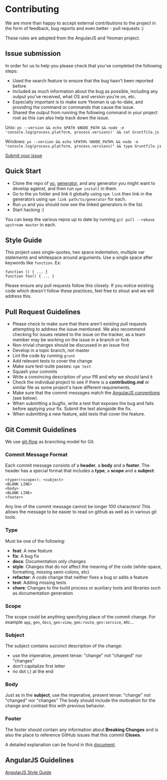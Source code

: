 # Contributing

We are more than happy to accept external contributions to the project in the form of feedback, bug reports and even better - pull requests :)

These rules are adopted from the AngularJS and Yeoman project.

## Issue submission

In order for us to help you please check that you've completed the following steps:

* Used the search feature to ensure that the bug hasn't been reported before
* Included as much information about the bug as possible, including any output you've received, what OS and version you're on, etc.
* Especially important is to make sure Yeoman is up-to-date, and providing the command or commands that cause the issue.
* Shared the output from running the following command in your project root as this can also help track down the issue.

Unix: `yo --version && echo $PATH $NODE_PATH && node -e 'console.log(process.platform, process.versions)' && cat Gruntfile.js`

Windows: `yo --version && echo %PATH% %NODE_PATH% && node -e "console.log(process.platform, process.versions)" && type Gruntfile.js`

[Submit your issue](https://github.com/flyve-mdm/flyve-mdm-web-ui/issues/new)

## Quick Start

* Clone the repo of [yo](https://github.com/yeoman/yo), [generator](https://github.com/yeoman/generator), and any generator you might want to develop against, and then run `npm install` in them.
* Go to the yo folder and link it globally using `npm link` then link in the generators using `npm link path/to/generator` for each.
* Run `yo` and you should now see the linked generators in the list.
* Start hacking :)

You can keep the various repos up to date by running `git pull --rebase upstream master` in each.

## Style Guide

This project uses single-quotes, two space indentation, multiple var statements and whitespace around arguments. Use a single space after keywords like `function`. Ex:

```JS
function () { ... }
function foo() { ... }
```

Please ensure any pull requests follow this closely. If you notice existing code which doesn't follow these practices, feel free to shout and we will address this.

## Pull Request Guidelines

* Please check to make sure that there aren't existing pull requests attempting to address the issue mentioned. We also recommend checking for issues related to the issue on the tracker, as a team member may be working on the issue in a branch or fork.
* Non-trivial changes should be discussed in an issue first
* Develop in a topic branch, not master
* Lint the code by running `grunt`
* Add relevant tests to cover the change
* Make sure test-suite passes: `npm test`
* Squash your commits
* Write a convincing description of your PR and why we should land it
* Check the individual project to see if there is a **contributing.md** or similar file as some project's have different requirements.
* Make sure that the commit messages match the [AngularJS conventions][commit-message-format] (see below).
* When submitting a bugfix, write a test that exposes the bug and fails before applying your fix. Submit the test alongside the fix.
* When submitting a new feature, add tests that cover the feature.

## Git Commit Guidelines

We use [git-flow](http://git-flow.readthedocs.io/en/latest/presentation.html) as branching model for Git.

### Commit Message Format

Each commit message consists of a **header**, a **body** and a **footer**.  The header has a special
format that includes a **type**, a **scope** and a **subject**:

```TXT
<type>(<scope>): <subject>
<BLANK LINE>
<body>
<BLANK LINE>
<footer>
```

Any line of the commit message cannot be longer 100 characters! This allows the message to be easier
to read on github as well as in various git tools.

### Type

Must be one of the following:

* **feat**: A new feature
* **fix**: A bug fix
* **docs**: Documentation only changes
* **style**: Changes that do not affect the meaning of the code (white-space, formatting, missing
  semi-colons, etc)
* **refactor**: A code change that neither fixes a bug or adds a feature
* **test**: Adding missing tests
* **chore**: Changes to the build process or auxiliary tools and libraries such as documentation
  generation

### Scope

The scope could be anything specifying place of the commit change. For example `app`,
`gen`, `docs`, `gen:view`, `gen:route`, `gen:service`, etc...

### Subject

The subject contains succinct description of the change:

* use the imperative, present tense: "change" not "changed" nor "changes"
* don't capitalize first letter
* no dot (.) at the end

### Body

Just as in the **subject**, use the imperative, present tense: "change" not "changed" nor "changes"
The body should include the motivation for the change and contrast this with previous behavior.

### Footer

The footer should contain any information about **Breaking Changes** and is also the place to
reference GitHub issues that this commit **Closes**.

A detailed explanation can be found in this [document][commit-message-format].

[commit-message-format]: https://docs.google.com/document/d/1QrDFcIiPjSLDn3EL15IJygNPiHORgU1_OOAqWjiDU5Y

## AngularJS Guidelines

[AngularJS Style Guide](https://github.com/johnpapa/angular-styleguide/blob/master/a1/README.md)